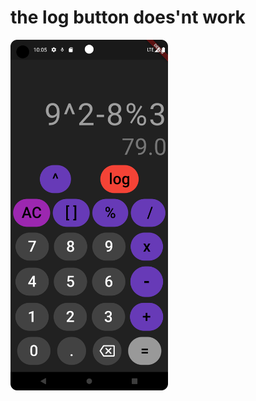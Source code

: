 # the log button does'nt work
<img src="https://github.com/Hellmakima/dart_calculator/blob/main/image.png" alt="img" style="width: 50%; height: auto;">
